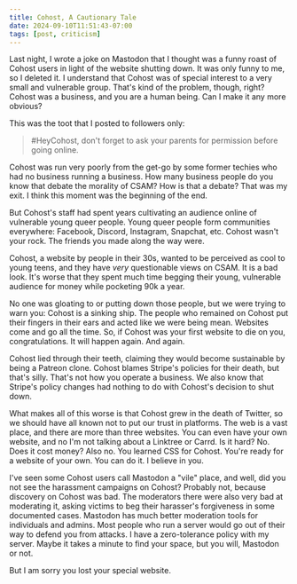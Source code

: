 ```yaml
---
title: Cohost, A Cautionary Tale
date: 2024-09-10T11:51:43-07:00
tags: [post, criticism]
---
```


Last night, I wrote a joke on Mastodon that I thought was a funny roast of Cohost users in light of the website shutting down. It was only funny to me, so I deleted it. I understand that Cohost was of special interest to a very small and vulnerable group. That's kind of the problem, though, right? Cohost was a business, and you are a human being. Can I make it any more obvious?

This was the toot that I posted to followers only:

> #HeyCohost, don't forget to ask your parents for permission before going online.

Cohost was run very poorly from the get-go by some former techies who had no business running a business. How many business people do you know that debate the morality of CSAM? How is that a debate? That was my exit. I think this moment was the beginning of the end.

But Cohost's staff had spent years cultivating an audience online of vulnerable young queer people. Young queer people form communities everywhere: Facebook, Discord, Instagram, Snapchat, etc. Cohost wasn't your rock. The friends you made along the way were.

Cohost, a website by people in their 30s, wanted to be perceived as cool to young teens, and they have _very_ questionable views on CSAM. It is a bad look. It's worse that they spent much time begging their young, vulnerable audience for money while pocketing 90k a year.

No one was gloating to or putting down those people, but we were trying to warn you: Cohost is a sinking ship. The people who remained on Cohost put their fingers in their ears and acted like we were being mean. Websites come and go all the time. So, if Cohost was your first website to die on you, congratulations. It will happen again. And again.

Cohost lied through their teeth, claiming they would become sustainable by being a Patreon clone. Cohost blames Stripe's policies for their death, but that's silly. That's not how you operate a business. We also know that Stripe's policy changes had nothing to do with Cohost's decision to shut down.

What makes all of this worse is that Cohost grew in the death of Twitter, so we should have all known not to put our trust in platforms. The web is a vast place, and there are more than three websites. You can even have your own website, and no I'm not talking about a Linktree or Carrd. Is it hard? No. Does it cost money? Also no. You learned CSS for Cohost. You're ready for a website of your own. You can do it. I believe in you.

I've seen some Cohost users call Mastodon a "vile" place, and well, did you not see the harassment campaigns on Cohost? Probably not, because discovery on Cohost was bad. The moderators there were also very bad at moderating it, asking victims to beg their harasser's forgiveness in some documented cases. Mastodon has much better moderation tools for individuals and admins. Most people who run a server would go out of their way to defend you from attacks. I have a zero-tolerance policy with my server. Maybe it takes a minute to find your space, but you will, Mastodon or not.

But I am sorry you lost your special website.
